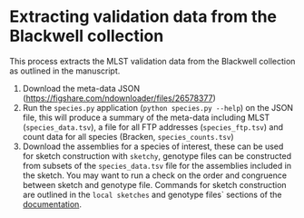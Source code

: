 # Extracting validation data from the Blackwell collection

This process extracts the MLST validation data from the Blackwell collection as outlined in the manuscript.

1. Download the meta-data JSON (https://figshare.com/ndownloader/files/26578377) 
2. Run the `species.py` application (`python species.py --help`) on the JSON file, this will produce a summary of the meta-data including MLST (`species_data.tsv`), a file for all FTP addresses (`species_ftp.tsv`) and count data for all species (Bracken, `species_counts.tsv`)
3. Download the assemblies for a species of interest, these can be used for sketch construction with `sketchy`, genotype files can be constructed from subsets of the `species_data.tsv` file for the assemblies included in the sketch. You may want to run a check on the order and congruence between sketch and genotype file. Commands for sketch construction are outlined in the `local sketches` and genotype files` sections of the [documentation](https://github.com/esteinig/sketchy/blob/master/docs/index.md).
